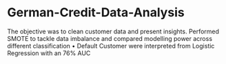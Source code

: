 # German-Credit-Data-Analysis
The objective was to clean customer data and present insights. Performed SMOTE to tackle data imbalance and compared modelling power across different classification 
•	Default Customer were interpreted from Logistic Regression with an 76% AUC  
